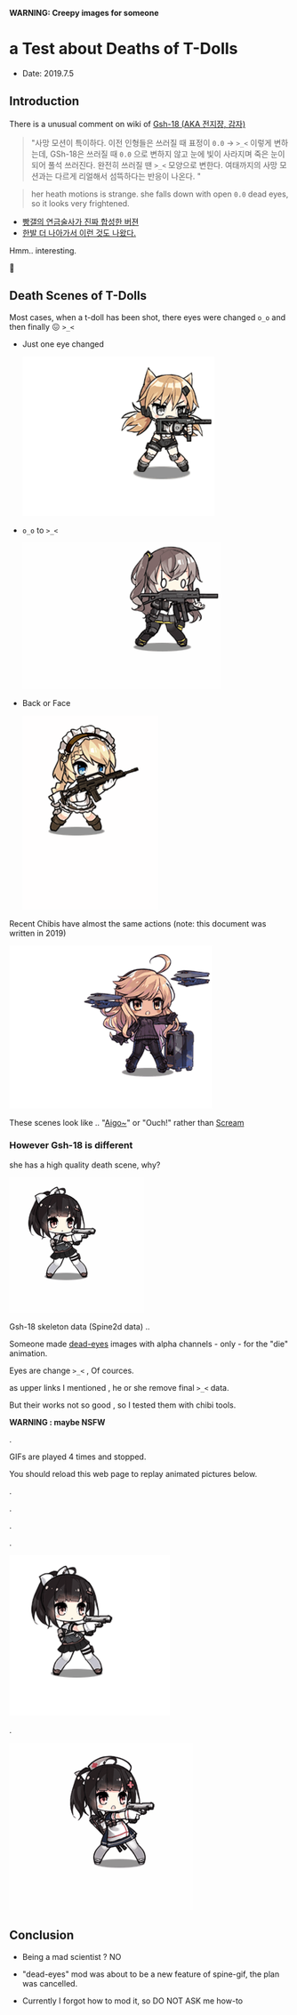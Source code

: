 
**WARNING: Creepy images for someone**

# a Test about Deaths of T-Dolls 

- Date: 2019.7.5

## Introduction

There is a unusual comment on wiki of [Gsh-18 (AKA 전지쟝, 감자)](https://namu.wiki/w/GSh-18(%EC%86%8C%EB%85%80%EC%A0%84%EC%84%A0)#s-7)

> "사망 모션이 특이하다. 이전 인형들은 쓰러질 때 표정이 `0.0` → `>_<` 이렇게 변하는데, GSh-18은 쓰러질 때 `0.0` 으로 변하지 않고 눈에 빛이 사라지며 죽은 눈이 되어 풀석 쓰러진다. 
> 완전히 쓰러질 땐 `>_<` 모양으로 변한다. 여태까지의 사망 모션과는 다르게 리얼해서 섬뜩하다는 반응이 나온다. "

> her heath motions is strange. she falls down with open `0.0` dead eyes, so it looks very frightened.

* [빵갤의 연금술사가 진짜 합성한 버젼](https://gall.dcinside.com/mgallery/board/view/?id=bjsn&no=2203668&page=1&exception_mode=recommend)
* [한발 더 나아가서 이런 것도 나왔다.](https://gall.dcinside.com/mgallery/board/view/?id=bjsn&no=2224015&page=1&exception_mode=recommend)


Hmm.. interesting. 

🤔 


## Death Scenes of T-Dolls 


Most cases, when a t-doll has been shot, there eyes were changed `o_o` and then finally 😖 `>_<` 


* Just one eye changed

   ![IDW](https://raw.githubusercontent.com/naganeko/naganeko.github.io/master/notes/images/idw_die_42_25_20190705-213737.gif)


* `o_o` to `>_<`

   ![UMP45](https://raw.githubusercontent.com/naganeko/naganeko.github.io/master/notes/images/ump45_die_48_25_20190705-213536.gif)



* Back or Face

   ![G36](https://raw.githubusercontent.com/naganeko/naganeko.github.io/master/notes/images/g36_die_67_25_20190705-213843.gif)


Recent Chibis have almost the same actions (note: this document was written in 2019)


   ![Alma](https://raw.githubusercontent.com/naganeko/naganeko.github.io/master/notes/images/alma_die_47_25_20190705-213349.gif)



These scenes look like .. "[Aigo~](https://www.quora.com/In-Korean-what-is-the-meaning-of-the-word-aigo)" or "Ouch!" rather than [Scream](https://en.wikipedia.org/wiki/Wilhelm_scream)



### However Gsh-18 is different


she has a high quality death scene, why?


![gsh18_die](https://raw.githubusercontent.com/naganeko/naganeko.github.io/master/notes/images/gsh18_die_120_25_20190705-214203.gif)


Gsh-18 skeleton data (Spine2d data) .. 

Someone made [dead-eyes](https://dic.pixiv.net/a/%E3%83%AC%E3%82%A4%E3%83%97%E7%9B%AE) images with alpha channels - only - for the "die" animation.

Eyes are change `>_<` , Of cources.



as upper links I mentioned , he or she remove final `>_<` data.

But their works not so good , so I tested them with chibi tools.


**WARNING : maybe NSFW** 

.

GIFs are played 4 times and stopped. 

You should reload this web page to replay animated pictures below.

.

.

.

.



![d3](https://raw.githubusercontent.com/naganeko/naganeko.github.io/master/notes/images/gsh18-deadeyes_die_120_25_20190705-215024.gif)

.


![d4](https://raw.githubusercontent.com/naganeko/naganeko.github.io/master/notes/images/Gsh-18_523_4x_deadeyes_die_75_25_20190705-212154.gif)



## Conclusion

- Being a mad scientist ? NO

- "dead-eyes" mod was about to be a new feature of spine-gif, the plan was cancelled.

- Currently I forgot how to mod it, so DO NOT ASK me how-to



